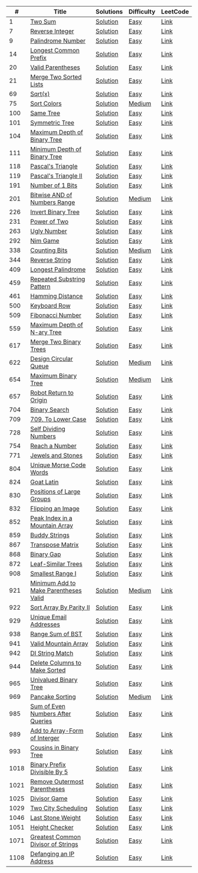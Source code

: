 |#|Title|Solutions|Difficulty|LeetCode|
|-|-|-|-|-|
|1|[Two Sum](./Easy/0001-Two%20Sum#1-two-sum)|[Solution](./Easy/0001-Two%20Sum#solutions)|[Easy](./Easy/)|[Link](https://leetcode.com/problems/two-sum/)|
|7|[Reverse Integer](./Easy/0007-Reverse%20Integer#7-reverse-integer)|[Solution](./Easy/0007-Reverse%20Integer#solutions)|[Easy](./Easy)|[Link](https://leetcode.com/problems/reverse-integer/)|
|9|[Palindrome Number](./Easy/0009-Palindrome%20Number#9-palindrome-number)|[Solution](./Easy/0009-Palindrome%20Number#solutions)|[Easy](./Easy)|[Link](https://leetcode.com/problems/palindrome-number/)|
|14|[Longest Common Prefix](./Easy/0014-Longest%20Common%20Prefix#14-longest-common-prefix)|[Solution](./Easy/0014-Longest%20Common%20Prefix#solutions)|[Easy](./Easy)|[Link](https://leetcode.com/problems/longest-common-prefix/)|
|20|[Valid Parentheses](./Easy/0020-Valid%20Parentheses#20-valid-parentheses)|[Solution](./Easy/0020-Valid%20Parentheses#solutions)|[Easy](./Easy)|[Link](https://leetcode.com/problems/valid-parentheses/)|
|21|[Merge Two Sorted Lists](./Easy/0021-Merge%20Two%20Sorted%20Lists#21-merge-two-sorted-lists)|[Solution](./Easy/0021-Merge%20Two%20Sorted%20Lists#solutions)|[Easy](./Easy)|[Link](https://leetcode.com/problems/merge-two-sorted-lists/)|
|69|[Sqrt(x)](./Easy/0069-Sqrt\(x\)#69-Sqrt(x))|[Solution](./Easy/0069-Sqrt\(x\)#solutions)|[Easy](./Easy)|[Link](https://leetcode.com/problems/sqrtx/)|
|75|[Sort Colors](./Medium/0075-Sort%20Colors#75-sort-colors)|[Solution](./Medium/0075-Sort%20Colors#solutions)|[Medium](./Medium)|[Link](https://leetcode.com/problems/sort-colors/)|
|100|[Same Tree](./Easy/0100-Same%20Tree#100-same-tree)|[Solution](./Easy/0100-Same%20Tree#solutions)|[Easy](./Easy)|[Link](https://leetcode.com/problems/same-tree/)|
|101|[Symmetric Tree](./Easy/0101-Symmetric%20Tree#101-symmetric-tree)|[Solution](./Easy/0101-Symmetric%20Tree#solutions)|[Easy](./Easy)|[Link](https://leetcode.com/problems/symmetric-tree/)|
|104|[Maximum Depth of Binary Tree](./Easy/0104-Maximum%20Depth%20of%20Binary%20Tree#104-maximum-depth-of-binary-tree)|[Solution](./Easy/0104-Maximum%20Depth%20of%20Binary%20Tree#solutions)|[Easy](./Easy)|[Link](https://leetcode.com/problems/maximum-depth-of-binary-tree/)|
|111|[Minimum Depth of Binary Tree](./Easy/0111-Minimum%20Depth%20of%20Binary%20Tree#111-minimum-depth-of-binary-tree)|[Solution](./Easy/0111-Minimum%20Depth%20of%20Binary%20Tree#solutions)|[Easy](./Easy)|[Link](https://leetcode.com/problems/minimum-depth-of-binary-tree/)|
|118|[Pascal's Triangle](./Easy/0118-Pascal's%20Triangle#118-pascal's-triangle)|[Solution](./Easy/0118-Pascal's%20Triangle#solutions)|[Easy](./Easy)|[Link](https://leetcode.com/problems/pascals-triangle/)|
|119|[Pascal's Triangle II](./Easy/0119-Pascal's%20Triangle%20II#119-pascal's-triangle-ii)|[Solution](./Easy/0119-Pascal's%20Triangle%20II#solutions)|[Easy](./Easy)|[Link](https://leetcode.com/problems/pascals-triangle-ii/)|
|191|[Number of 1 Bits](./Easy/0191-Number%20of%201%20Bits#191-number-of-1-bits)|[Solution](./Easy/0191-Number%20of%201%20Bits#solutions)|[Easy](./Easy)|[Link](https://leetcode.com/problems/number-of-1-bits/)|
|201|[Bitwise AND of Numbers Range](./Medium/0201-Bitwise%20AND%20of%20Numbers%20Range#201-bitwise-and-of-numbers-range)|[Solution](./Medium/0201-Bitwise%20AND%20of%20Numbers%20Range#solutions)|[Medium](./Medium)|[Link](https://leetcode.com/problems/bitwise-and-of-numbers-range/)|
|226|[Invert Binary Tree](./Easy/0226-Invert%20Binary%20Tree#226-invert-binary-tree)|[Solution](./Easy/0226-Invert%20Binary%20Tree#solutions)|[Easy](./Easy)|[Link](https://leetcode.com/problems/invert-binary-tree/)|
|231|[Power of Two](./Easy/0231-Power%20of%20Two#231-power-of-two)|[Solution](./Easy/0231-Power%20of%20Two#solutions)|[Easy](./Easy)|[Link](https://leetcode.com/problems/power-of-two/)|
|263|[Ugly Number](./Easy/0263-Ugly%20Number#263-ugly-number)|[Solution](./Easy/0263-Ugly%20Number#solutions)|[Easy](./Easy)|[Link](https://leetcode.com/problems/ugly-number/)|
|292|[Nim Game](./Easy/0292-Nim%20Game#292-nim-game)|[Solution](./Easy/0292-Nim%20Game#solutions)|[Easy](./Easy)|[Link](https://leetcode.com/problems/nim-game/)|
|338|[Counting Bits](./Medium/0338-Counting%20Bits#338-counting-bits)|[Solution](./Medium/0338-Counting%20Bits#solutions)|[Medium](./Medium)|[Link](https://leetcode.com/problems/counting-bits/)|
|344|[Reverse String](./Easy/0344-Reverse%20String#344-reverse-string)|[Solution](./Easy/0344-Reverse%20String#solutions)|[Easy](./Easy)|[Link](https://leetcode.com/problems/reverse-string/)|
|409|[Longest Palindrome](./Easy/0409-Longest%20Palindrome#409-longest-palindrome)|[Solution](./Easy/0409-Longest%20Palindrome#solutions)|[Easy](./Easy)|[Link](https://leetcode.com/problems/longest-palindrome/)|
|459|[Repeated Substring Pattern](./Easy/0459-Repeated%20Substring%20Pattern#459-repeated-substring-pattern)|[Solution](./Easy/0459-Repeated%20Substring%20Pattern#solutions)|[Easy](./Easy)|[Link](https://leetcode.com/problems/repeated-substring-pattern/)|
|461|[Hamming Distance](./Easy/0461-Hamming%20Distance#461-hamming-distance)|[Solution](./Easy/0461-Hamming%20Distance#solutions)|[Easy](./Easy)|[Link](https://leetcode.com/problems/hamming-distance/)|
|500|[Keyboard Row](./Easy/0500-Keyboard%20Row#500-keyboard-row)|[Solution](./Easy/0500-Keyboard%20Row#solutions)|[Easy](./Easy)|[Link](https://leetcode.com/problems/keyboard-row/)|
|509|[Fibonacci Number](./Easy/0509-Fibonacci%20Number#509-fibonacci-number)|[Solution](./Easy/0509-Fibonacci%20Number#solutions)|[Easy](./Easy)|[Link](https://leetcode.com/problems/fibonacci-number/)|
|559|[Maximum Depth of N-ary Tree](./Easy/0559-Maximum%20Depth%20of%20N-ary%20Tree#559-maximum-depth-of-n-ary-tree)|[Solution](./Easy/0559-Maximum%20Depth%20of%20N-ary%20Tree#solutions)|[Easy](./Easy)|[Link](https://leetcode.com/problems/maximum-depth-of-n-ary-tree/)|
|617|[Merge Two Binary Trees](./Easy/0617-Merge%20Two%20Binary%20Trees#617-merge-two-binary-trees)|[Solution](./Easy/0617-Merge%20Two%20Binary%20Trees#solutions)|[Easy](./Easy)|[Link](https://leetcode.com/problems/merge-two-binary-trees/)|
|622|[Design Circular Queue](./Medium/0622-Design%20Circular%20Queue#622-design-circular-queue)|[Solution](./Medium/0622-Design%20Circular%20Queue#solutions)|[Medium](./Medium)|[Link](https://leetcode.com/problems/design-circular-queue/)|
|654|[Maximum Binary Tree](./Medium/0654-Maximum%20Binary%20Tree#654-maximum-binary-tree)|[Solution](./Medium/0654-Maximum%20Binary%20Tree#solutions)|[Medium](./Medium)|[Link](https://leetcode.com/problems/maximum-binary-tree/)|
|657|[Robot Return to Origin](./Easy/0657-Robot%20Return%20to%20Origin#657-robot-return-to-origin)|[Solution](./Easy/0657-Robot%20Return%20to%20Origin#solutions)|[Easy](./Easy)|[Link](https://leetcode.com/problems/robot-return-to-origin/)|
|704|[Binary Search](./Easy/0704-Binary%20Search#704-binary-search)|[Solution](./Easy/0704-Binary%20Search#solutions)|[Easy](./Easy)|[Link](https://leetcode.com/problems/binary-search/)|
|709|[709. To Lower Case](./Easy/0709-To%20Lower%20Case#709-to-lower-case)|[Solution](./Easy/0709-To%20Lower%20Case#solutions)|[Easy](./Easy)|[Link](https://leetcode.com/problems/to-lower-case/)|
|728|[Self Dividing Numbers](./Easy/0728-Self%20Dividing%20Numbers#728-self-dividing-numbers)|[Solution](./Easy/0728-Self%20Dividing%20Numbers#solutions)|[Easy](./Easy)|[Link](https://leetcode.com/problems/self-dividing-numbers/)|
|754|[Reach a Number](./Easy/0754-Reach%20a%20Number#754-reach-a-number)|[Solution](./Easy/0754-Reach%20a%20Number#solutions)|[Easy](./Easy)|[Link](https://leetcode.com/problems/reach-a-number/)|
|771|[Jewels and Stones](./Easy/0771-Jewels%20and%20Stones#771-jewels-and-stones)|[Solution](./Easy/0771-Jewels%20and%20Stones#solutions)|[Easy](./Easy)|[Link](https://leetcode.com/problems/jewels-and-stones/)|
|804|[Unique Morse Code Words](./Easy/0804-Unique%20Morse%20Code%20Words#804-unique-morse-code-words)|[Solution](./Easy/0804-Unique%20Morse%20Code%20Words#solutions)|[Easy](./Easy)|[Link](https://leetcode.com/problems/unique-morse-code-words/)|
|824|[Goat Latin](./Easy/0824-Goat%20Latin#824-goat-latin)|[Solution](./Easy/0824-Goat%20Latin#solutions)|[Easy](./Easy)|[Link](https://leetcode.com/problems/goat-latin/)|
|830|[Positions of Large Groups](./Easy/0830-Positions%20of%20Large%20Groups#830-positions-of-large-groups)|[Solution](./Easy/0830-Positions%20of%20Large%20Groups#solutions)|[Easy](./Easy)|[Link](https://leetcode.com/problems/positions-of-large-groups/)|
|832|[Flipping an Image](./Easy/0832-Flipping%20an%20Image#832-flipping-an-image)|[Solution](./Easy/0832-Flipping%20an%20Image#solutions)|[Easy](./Easy)|[Link](https://leetcode.com/problems/flipping-an-image/)|
|852|[Peak Index in a Mountain Array](./Easy/0852-Peak%20Index%20in%20a%20Mountain%20Array#852-peak-index-in-a-mountain-array)|[Solution](./Easy/0852-Peak%20Index%20in%20a%20Mountain%20Array#solutions)|[Easy](./Easy)|[Link](https://leetcode.com/problems/peak-index-in-a-mountain-array/)|
|859|[Buddy Strings](./Easy/0859-Buddy%20Strings#859-buddy-strings)|[Solution](./Easy/0859-Buddy%20Strings#solutions)|[Easy](./Easy)|[Link](https://leetcode.com/problems/buddy-strings/)|
|867|[Transpose Matrix](./Easy/0867-Transpose%20Matrix#867-transpose-matrix)|[Solution](./Easy/0867-Transpose%20Matrix#solutions)|[Easy](./Easy)|[Link](https://leetcode.com/problems/transpose-matrix/)|
|868|[Binary Gap](./Easy/0868-Binary%20Gap#868-binary-gap)|[Solution](./Easy/0868-Binary%20Gap#solutions)|[Easy](./Easy)|[Link](https://leetcode.com/problems/binary-gap/)|
|872|[Leaf-Similar Trees](./Easy/0872-Leaf-Similar%20Trees#872-leaf-similar-trees)|[Solution](./Easy/0872-Leaf-Similar%20Trees#solutions)|[Easy](./Easy)|[Link](https://leetcode.com/problems/leaf-similar-trees/)|
|908|[Smallest Range I](./Easy/0908-Smallest%20Range%20I#908-smallest-range-i)|[Solution](./Easy/0908-Smallest%20Range%20I#solutions)|[Easy](./Easy)|[Link](https://leetcode.com/problems/smallest-range-i/)|
|921|[Minimum Add to Make Parentheses Valid](./Medium/0921-Minimum%20Add%20to%20Make%20Parentheses%20Valid#921-minimum-add-to-make-parentheses-valid)|[Solution](./Medium/0921-Minimum%20Add%20to%20Make%20Parentheses%20Valid#solutions)|[Medium](./Medium)|[Link](https://leetcode.com/problems/minimum-add-to-make-parentheses-valid/)|
|922|[Sort Array By Parity II](./Easy/0922-Sort%20Array%20By%20Parity%20II#922-sort-array-by-parity-ii)|[Solution](./Easy/0922-Sort%20Array%20By%20Parity%20II#solutions)|[Easy](./Easy)|[Link](https://leetcode.com/problems/sort-array-by-parity-ii/)|
|929|[Unique Email Addresses](./Easy/0929-Unique%20Email%20Addresses#929-unique-email-addresses)|[Solution](./Easy/0929-Unique%20Email%20Addresses#solutions)|[Easy](./Easy)|[Link](https://leetcode.com/problems/unique-email-addresses/)|
|938|[Range Sum of BST](./Easy/0938-Range%20Sum%20of%20BST#938-range-sum-of-bst)|[Solution](./Easy/0938-Range%20Sum%20of%20BST#solutions)|[Easy](./Easy)|[Link](https://leetcode.com/problems/range-sum-of-bst/)|
|941|[Valid Mountain Array](./Easy/0941-Valid%20Mountain%20Array#941-valid-mountain-array)|[Solution](./Easy/0941-Valid%20Mountain%20Array#solutions)|[Easy](./Easy)|[Link](https://leetcode.com/problems/valid-mountain-array/)|
|942|[DI String Match](./Easy/0942-DI%20String%20Match#942-di-string-match)|[Solution](./Easy/0942-DI%20String%20Match#solutions)|[Easy](./Easy)|[Link](https://leetcode.com/problems/di-string-match/)|
|944|[Delete Columns to Make Sorted](./Easy/0944-Delete%20Columns%20to%20Make%20Sorted#944-delete-columns-to-make-sorted)|[Solution](./Easy/0944-Delete%20Columns%20to%20Make%20Sorted#solutions)|[Easy](./Easy)|[Link](https://leetcode.com/problems/delete-columns-to-make-sorted/)|
|965|[Univalued Binary Tree](./Easy/0965-Univalued%20Binary%20Tree#965-univalued-binary-tree)|[Solution](./Easy/0965-Univalued%20Binary%20Tree#solutions)|[Easy](./Easy)|[Link](https://leetcode.com/problems/univalued-binary-tree/)|
|969|[Pancake Sorting](./Medium/0969-Pancake%20Sorting#969-pancake-sorting)|[Solution](./Medium/0969-Pancake%20Sorting#solutions)|[Medium](./Medium)|[Link](https://leetcode.com/problems/pancake-sorting/)|
|985|[Sum of Even Numbers After Queries](./Easy/0985-Sum%20of%20Even%20Numbers%20After%20Queries#985-sum-of-even-numbers-after-queries)|[Solution](./Easy/0985-Sum%20of%20Even%20Numbers%20After%20Queries#solutions)|[Easy](./Easy)|[Link](https://leetcode.com/problems/sum-of-even-numbers-after-queries/)|
|989|[Add to Array-Form of Interger](./Easy/0989-Add%20to%20Array-Form%20of%20Interger#989-add-to-array-form-of-interger)|[Solution](./Easy/0989-Add%20to%20Array-Form%20of%20Interger#solutions)|[Easy](./Easy)|[Link](https://leetcode.com/problems/add-to-array-form-of-interger/)|
|993|[Cousins in Binary Tree](./Easy/0993-Cousins%20in%20Binary%20Tree#993-cousins-in-binary-tree)|[Solution](./Easy/0993-Cousins%20in%20Binary%20Tree#solutions)|[Easy](./Easy)|[Link](https://leetcode.com/problems/cousins-in-binary-tree/)|
|1018|[Binary Prefix Divisible By 5](./Easy/1018-Binary%20Prefix%20Divisible%20By%205#1018-binary-prefix-divisible-by-5)|[Solution](./Easy/1018-Binary%20Prefix%20Divisible%20By%205#solutions)|[Easy](./Easy)|[Link](https://leetcode.com/problems/binary-prefix-divisible-by-5/)|
|1021|[Remove Outermost Parentheses](./Easy/1021-Remove%20Outermost%20Parentheses#1021-remove-outermost-parentheses)|[Solution](./Easy/1021-Remove%20Outermost%20Parentheses#solutions)|[Easy](./Easy)|[Link](https://leetcode.com/problems/remove-outermost-parentheses/)|
|1025|[Divisor Game](./Easy/1025-Divisor%20Game#1025-divisor-game)|[Solution](./Easy/1025-Divisor%20Game#solutions)|[Easy](./Easy)|[Link](https://leetcode.com/problems/divisor-game/)|
|1029|[Two City Scheduling](./Easy/1029-Two%20City%20Scheduling#1029-two-city-scheduling)|[Solution](./Easy/1029-Two%20City%20Scheduling#solutions)|[Easy](./Easy)|[Link](https://leetcode.com/problems/two-city-scheduling/)|
|1046|[Last Stone Weight](./Easy/1046-Last%20Stone%20Weight#1046-last-stone-weight)|[Solution](./Easy/1046-Last%20Stone%20Weight#solutions)|[Easy](./Easy)|[Link](https://leetcode.com/problems/last-stone-weight/)|
|1051|[Height Checker](./Easy/1051-Height%20Checker#1051-height-checker)|[Solution](./Easy/1051-Height%20Checker#solutions)|[Easy](./Easy)|[Link](https://leetcode.com/problems/height-checker/)|
|1071|[Greatest Common Divisor of Strings](./Easy/1071-Greatest%20Common%20Divisor%20of%20Strings#1071-greatest-common-divisor-of-strings)|[Solution](./Easy/1071-Greatest%20Common%20Divisor%20of%20Strings#solutions)|[Easy](./Easy)|[Link](https://leetcode.com/problems/greatest-common-divisor-of-strings/)|
|1108|[Defanging an IP Address](./Easy/1108-Defanging%20an%20IP%20Address#1108-defanging-an-ip-address)|[Solution](./Easy/1108-Defanging%20an%20IP%20Address#solutions)|[Easy](./Easy)|[Link](https://leetcode.com/problems/defanging-an-ip-address/)|
